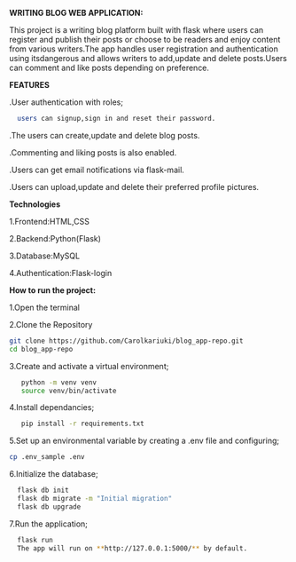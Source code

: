 **WRITING BLOG WEB APPLICATION:**

This project is a writing blog platform built with flask where users can register  and publish
their posts or choose to be readers and enjoy content from various writers.The app handles user registration
and authentication using itsdangerous and allows writers to add,update and delete
posts.Users can comment and like posts depending on preference.

**FEATURES**

.User authentication with roles;
```bash
  users can signup,sign in and reset their password.
  ```
.The users can create,update and delete blog posts.

.Commenting and liking posts is also enabled.

.Users can get email notifications via flask-mail.

.Users can upload,update and delete their preferred profile pictures.

**Technologies**

1.Frontend:HTML,CSS

2.Backend:Python(Flask)

3.Database:MySQL

4.Authentication:Flask-login

**How to run the project:**

1.Open the terminal

2.Clone the Repository
```bash
git clone https://github.com/Carolkariuki/blog_app-repo.git
cd blog_app-repo
```
3.Create and activate a virtual environment;
```bash
   python -m venv venv
   source venv/bin/activate
   ```
4.Install dependancies;
```bash
   pip install -r requirements.txt
   ```
5.Set up an environmental variable by creating a .env file and configuring;
  ```bash 
 cp .env_sample .env 
  ```
6.Initialize the database;
```bash
  flask db init
  flask db migrate -m "Initial migration"
  flask db upgrade
  ```
7.Run the application;
```bash
  flask run
  The app will run on **http://127.0.0.1:5000/** by default.
  ```






